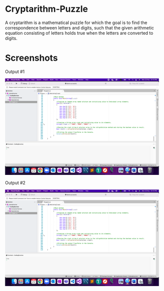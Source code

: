 # Cryptarithm-Puzzle
A cryptarithm is a mathematical puzzle for which the goal is to find the correspondence between letters and digits, such that the given arithmetic equation consisting of letters holds true when the letters are converted to digits.

# Screenshots

Output #1

![Output1](https://github.com/s0ur4v17/Cryptarithm-Puzzle/blob/main/Output1.png "Output1")

Output #2

![Output2](https://github.com/s0ur4v17/Cryptarithm-Puzzle/blob/main/Output1.png "Output2")
